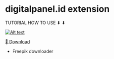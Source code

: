 # digitalpanel.id extension

TUTORIAL HOW TO USE ⬇ ⬇
                             		   
[![Alt text](https://user-images.githubusercontent.com/89301124/149406323-15b4afd2-7b96-4537-af30-9ca65a87c2e8.png)](https://www.youtube.com/watch?v=RdJoTVHNQLo)



[💾 Download](https://github.com/digitalzoneind/extension/releases/download/v0.0.1/digitalpanel-extension-v0.0.1.zip)

- Freepik downloader



